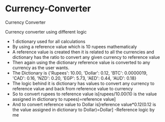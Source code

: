 # Currency-Converter
Currency Converter 

Currency converter using different logic
- 1 dictionary used for all calculations
- By using a reference value which is 10 rupees mathematicaly
- A reference value is created then it is related to all the currencies and dictionary has the ratio to convert any given currency to reference value
- Then again using the dictionary reference value is converted to any currency as the user wants.
- The Dictionary is {'Rupees': 10.00, 'Dollar': 0.12, 'BTC': 0.0000019, 'CAD': 0.16, 'NZD': 0.20, 'EGP': 5.73, 'AED': 0.44,
                 'AUD': 0.18} 
- The logic behind it is dictionary has values to convert any currency to reference value and back from reference value to currency 
- So to convert rupees to reference value is[rupees/10.00(10 is the value assigned in dictionary to rupees)=reference value]
- And to convert reference value to Dollar is[reference value*0.12(0.12 is the value assigned in dictionary to Dollar)=Dollar]
                                              -Reference logic by me